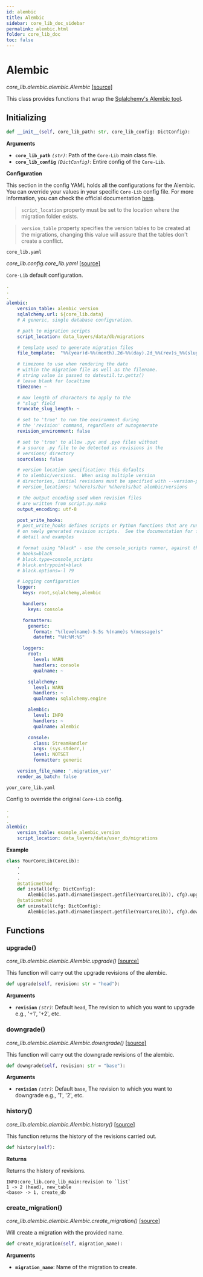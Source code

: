 ```yaml
---
id: alembic
title: Alembic
sidebar: core_lib_doc_sidebar
permalink: alembic.html
folder: core_lib_doc
toc: false
---
```


# Alembic

*core_lib.alembic.alembic.Alembic* [[source]](https://github.com/shay-te/core-lib/blob/master/core_lib/alembic/alembic.py#L16)

This class provides functions that wrap the [Sqlalchemy's Alembic tool](https://alembic.sqlalchemy.org/en/latest/).

## Initializing

```python
def __init__(self, core_lib_path: str, core_lib_config: DictConfig):
```

**Arguments**

- **`core_lib_path`** *`(str)`*: Path of the `Core-Lib` main class file.
- **`core_lib_config`** *`(DictConfig)`*: Entire config of the `Core-Lib`.

**Configuration**

This section in the config YAML holds all the configurations for the Alembic. You can override your values in your specific `Core-Lib` config file.
For more information, you can check the official documentation [here](https://alembic.sqlalchemy.org/en/latest/tutorial.html#editing-the-ini-file).

> `script_location` property must be set to the location where the migration folder exists.

> `version_table` property specifies the version tables to be created at the migrations, changing this value will assure that the tables don't create a conflict.

`core_lib.yaml`

*core_lib.config.core_lib.yaml* [[source]](https://github.com/shay-te/core-lib/blob/master/core_lib/config/core_lib.yaml#L33) 

`Core-Lib` default configuration.

```yaml
.
.
.
alembic:
    version_table: alembic_version
    sqlalchemy.url: ${core_lib.data}
    # A generic, single database configuration.

    # path to migration scripts
    script_location: data_layers/data/db/migrations

    # template used to generate migration files
    file_template:  "%%(year)d-%%(month).2d-%%(day).2d_%%(rev)s_%%(slug)s"

    # timezone to use when rendering the date
    # within the migration file as well as the filename.
    # string value is passed to dateutil.tz.gettz()
    # leave blank for localtime
    timezone: ~

    # max length of characters to apply to the
    # "slug" field
    truncate_slug_length: ~

    # set to 'true' to run the environment during
    # the 'revision' command, regardless of autogenerate
    revision_environment: false

    # set to 'true' to allow .pyc and .pyo files without
    # a source .py file to be detected as revisions in the
    # versions/ directory
    sourceless: false

    # version location specification; this defaults
    # to alembic/versions.  When using multiple version
    # directories, initial revisions must be specified with --version-path
    # version_locations: %(here)s/bar %(here)s/bat alembic/versions

    # the output encoding used when revision files
    # are written from script.py.mako
    output_encoding: utf-8

    post_write_hooks:
    # post_write_hooks defines scripts or Python functions that are run
    # on newly generated revision scripts.  See the documentation for further
    # detail and examples

    # format using "black" - use the console_scripts runner, against the "black" entrypoint
    # hooks=black
    # black.type=console_scripts
    # black.entrypoint=black
    # black.options=-l 79

    # Logging configuration
    logger:
      keys: root,sqlalchemy,alembic

      handlers:
        keys: console

      formatters:
        generic:
          format: "%(levelname)-5.5s %(name)s %(message)s"
          datefmt: "%H:%M:%S"

      loggers:
        root:
          level: WARN
          handlers: console
          qualname: ~

        sqlalchemy:
          level: WARN
          handlers: ~
          qualname: sqlalchemy.engine

        alembic:
          level: INFO
          handlers: ~
          qualname: alembic

        console:
          class: StreamHandler
          args: (sys.stderr,)
          level: NOTSET
          formatter: generic

    version_file_name: '.migration_ver'
    render_as_batch: false
```

`your_core_lib.yaml`

Config to override the original `Core-Lib` config.

```yaml
.
.
.
alembic:
    version_table: example_alembic_version
    script_location: data_layers/data/user_db/migrations
```

**Example**

```python
class YourCoreLib(CoreLib):
    .
    .
    .
    @staticmethod
    def install(cfg: DictConfig):
        Alembic(os.path.dirname(inspect.getfile(YourCoreLib)), cfg).upgrade()
    @staticmethod
    def uninstall(cfg: DictConfig):
        Alembic(os.path.dirname(inspect.getfile(YourCoreLib)), cfg).downgrade()
```

## Functions

### upgrade()

*core_lib.alembic.alembic.Alembic.upgrade()* [[source]](https://github.com/shay-te/core-lib/blob/master/core_lib/alembic/alembic.py#L72)

This function will carry out the upgrade revisions of the alembic.

```python
def upgrade(self, revision: str = "head"):
```

**Arguments**

- **`revision`** *`(str)`*: Default `head`, The revision to which you want to upgrade e.g., '+1', '+2', etc.

### downgrade()

*core_lib.alembic.alembic.Alembic.downgrade()* [[source]](https://github.com/shay-te/core-lib/blob/master/core_lib/alembic/alembic.py#L75)

This function will carry out the downgrade revisions of the alembic.

```python
def downgrade(self, revision: str = "base"):
```

**Arguments**

- **`revision`** *`(str)`*: Default `base`, The revision to which you want to downgrade e.g., '1', '2', etc.

### history()

*core_lib.alembic.alembic.Alembic.history()* [[source]](https://github.com/shay-te/core-lib/blob/master/core_lib/alembic/alembic.py#L78)

This function returns the history of the revisions carried out.

```python
def history(self):
```

**Returns**

Returns the history of revisions.

```
INFO:core_lib.core_lib_main:revision to `list`
1 -> 2 (head), new_table
<base> -> 1, create_db
```

### create_migration()

*core_lib.alembic.alembic.Alembic.create_migration()* [[source]](https://github.com/shay-te/core-lib/blob/master/core_lib/alembic/alembic.py#L81)

Will create a migration with the provided name.

```python
def create_migration(self, migration_name):
```

**Arguments**

- **`migration_name`**: Name of the migration to create.